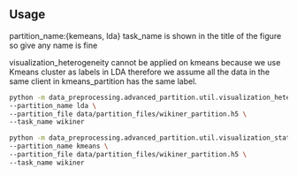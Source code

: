 ## Usage

partition_name:{kemeans, lda}
task_name is shown in the title of the figure so give any name is fine

visualization_heterogeneity cannot be applied on kmeans because we use Kmeans cluster as labels in LDA
therefore we assume all the data in the same client in kmeans_partition has the same label.

``` bash
python -m data_preprocessing.advanced_partition.util.visualization_heterogeneity \
--partition_name lda \
--partition_file data/partition_files/wikiner_partition.h5 \
--task_name wikiner
```


```bash
python -m data_preprocessing.advanced_partition.util.visualization_stats \
--partition_name kmeans \
--partition_file data/partition_files/wikiner_partition.h5 \
--task_name wikiner

```